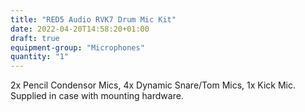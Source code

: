 ```yaml
---
title: "RED5 Audio RVK7 Drum Mic Kit"
date: 2022-04-20T14:58:20+01:00
draft: true
equipment-group: "Microphones"
quantity: "1"
---
```


2x Pencil Condensor Mics, 4x Dynamic Snare/Tom Mics, 1x Kick Mic. Supplied in case with mounting hardware.